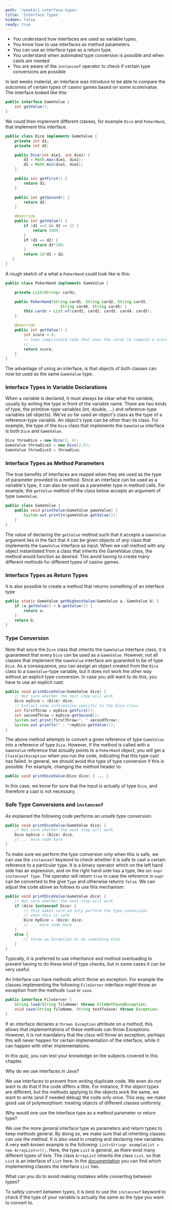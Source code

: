 ```yaml
---
path: '/week3/1-interface-types'
title: 'Interface Types'
hidden: false
ready: true
---
```


<text-box variant='learningObjectives' name='Learning Objectives'>

- You understand how interfaces are used as variable types.
- You know how to use interfaces as method parameters.
- You can use an interface type as a return type.
- You understand when automated type conversion is possible and when casts are needed
- You are aware of the `instanceof` operator to check if certain type conversions are possible

</text-box>

In last weeks material, an interface was introduce to be able to compare the outcomes of certain types of casino games based on some score/value. The interface looked like this:

```java
public interface GameValue {
    int getValue();
}
```

We could then implement different classes, for example `Dice` and `PokerHand`, that implement this interface.

```java
public class Dice implements GameValue {
    private int d1;
    private int d2;

    public Dice(int die1, int die2) {
        d1 = Math.max(die1, die2);
        d2 = Math.min(die1, die2);
    }

    public int getFirst() {
        return d1;
    }

    public int getSecond() {
        return d2;
    }

    @Override
    public int getValue() {
        if (d1 ==2 && d2 == 1) {
            return 1000;
        }
        if (d1 == d2) {
            return d1*100;
        }
        return 10*d1 + d2;
   }
}
```

A rough sketch of a what a `PokerHand` could look like is this:

```java
public class PokerHand implements GameValue {

    private List<String> cards;

    public PokerHand(String card1, String card2, String card3,
                        String card4, String card5) {
        this.cards = List.of(card1, card2, card3, card4, card5);
    }

    @Override
    public int getValue() {
        int score = 0;
        // Some complicated code that uses the cards to compute a score
        // ...
        return score;
    }
}
```

The advantage of using an interface, is that objects of both classes can
now be used as the same `GameValue` type.

### Interface Types in Variable Declarations

When a variable is declared, it must always be clear what the variable, usually by writing the type in front of the variable name. There are two kinds of type, the primitive-type variables (int, double, ...) and reference-type variables (all objects). We've so far used an object's class as the type of a reference-type variable.
An object's type can be other than its class. For example, the type of the `Dice` class that implements the `GameValue` interface is both `Dice` and `GameValue`.

```java
Dice throwDice = new Dice(3, 4);
GameValue throwDice2 = new Dice(2,5);
GameValue throwDice3 = throwDice;
```

### Interface Types as Method Parameters

The true benefits of interfaces are reaped when they are used as the type of parameter provided to a method.
Since an interface can be used as a variable's type, it can also be used as a parameter type in method calls.
For example, the `getValue` method of the class below accepts an argument of type `GameValue`.

```java
public class GameValue {
    public void printValue(GameValue gameValue) {
        System.out.println(gameValue.getValue());
    }
}
```

The value of declaring the `getValue` method such that it accepts a `GameValue` argument lies in the fact that it can be given objects of *any* class that implements the `GameValue` interface as input.
When we call method with any object instantiated from a class that inherits the GameValue class, the method would function as desired. This avoid having to create many different methods for different
types of casino games.

### Interface Types as Return Types

It is also possible to create a method that returns something of an interface type

```java
public static GameValue getHighestValue(GameValue a, GameValue b) {
    if (a.getValue() > b.getValue()) {
        return a;
    }
    return b;
}
```
### Type Conversion

Note that since the `Dice` class that inherits the `GameValue` interface class, it is guaranteed that every `Dice` can be used as a `GameValue`.
However, not all classes that implement the `GameValue` interface are guaranted to be of type `Dice`.
As a consequence, you can assign an object created from the `Dice` class to a `GameValue`-type variable,
but it does not work the other way without an explicit type conversion. In case you still want to do this, you have to use an explicit cast:

```java
public void printDiceValue(GameValue dice) {
    // Not sure whether the next step will work
    Dice myDice = (Dice) dice;
    // Extract some information specific to the Dice class
    int firstThrow = myDice.getFirst();
    int secondThrow = myDice.getSecond();
    System.out.print(firstThrow+", " secondThrow);
    System.out.println(" : "+myDice.getValue());
}
```

The above method attempts to convert a given reference of type `GameValue` into a reference of type `Dice`.
However, if the method is called with a `GameValue` reference that actually points to a `PokerHand` object,
you will get a `ClassCastException` when you run the code, indicating that this type cast has failed.
In general, we should avoid this type of type conversion if this is possible. For example, changing the method
header to:

```java
public void printDiceValue(Dice dice) { ... }
```

In this case, we know for sure that the input is actually of type `Dice`, and therefore a cast is not necessary.

### Safe Type Conversions and `instanceof`

As explained the following code performs an unsafe type conversion:

```java
public void printDiceValue(GameValue dice) {
    // Not sure whether the next step will work
    Dice myDice = (Dice) dice;
    // ... more code here
}
```

To make sure we perform the type conversion only when this is safe, we can use the `instanceof` keyword to check whether
it is safe to cast a certain reference to a particular type. It is a binary operator which on the left hand side has
an expression, and on the right hand side has a type, like so: `expr instanceof Type`. The operator will return `true`
in case the reference in `expr` can be converted to the give `Type` and otherwise returns `false`. We can adjust
the code above as follows to use this mechanism:

```java
public void printDiceValue(GameValue dice) {
    // Not sure whether the next step will work
    if (dice instanceof Dice) {
        // This makes sure we only perform the type conversion
        // when this is safe
        Dice myDice = (Dice) dice;
        // ... more code here
    }
    else {
        // throw an Exception or do something else
    }
}
```

Typically, it is preferred to use inheritance and method overloading to prevent having to do these kind of type checks, but in some cases it can be very useful.

<text-box variant='backgroundMaterial' name='Exceptions and Interfaces'>

An Interface can have methods which throw an exception.
For example the classes implementing the following `FileServer` interface *might* throw an exception from the methods `load` or `save`.

```java
public interface FileServer {
    String load(String fileName) throws FileNotFoundException;
    void save(String fileName, String textToSave) throws Exception;
}
```

If an interface declares a `throws Exception` attribute on a method, this allows that implementations of these methods
can throw Exceptions. However, it is not mandatory that the class will throw an exception, perhaps this will never
happen for certain implementation of the interface, while it can happen with other implementations.

</text-box>

<Exercise title="Test your knowledge">

In this quiz, you can test your knowledge on the subjects covered in this chapter.

Why do we use interfaces in Java?

<Solution>

We use interfaces to prevent from writing duplicate code. We even do not want to do that if the code differs a little. For instance, if the object types are different, but the methods applying to the objects work the same, we want to write (and if needed debug) the code only once.
This way, we make good use of polymorphism: treating objects of different classes uniformly.
    
</Solution>


Why would one use the interface type as a method parameter or return type?

<Solution>

We use the more general interface type as parameters and return types to keep methods general. By doing so, we make sure that all inheriting classes can use the method. 
It is also used in creating and declaring new variables. A very well-known example is the following: `List<String> exampleList = new ArrayList<>();`.
Here, the type `List` is general, as there exist many different types of lists. The class `ArrayList` inherits the class `List`, so that `List` is an interface of `List` here. In the [documentation](https://docs.oracle.com/en/java/javase/12/docs/api/java.base/java/util/List.html) you can find which implementing classes the interface `List` has.

</Solution>


What can you do to avoid making mistakes while converting between types?

<Solution>

To safely convert between types, it is best to use the `instanceof` keyword to check if the type of your variable is actually the same as the type you want to convert to.
    
</Solution>

</Exercise>
